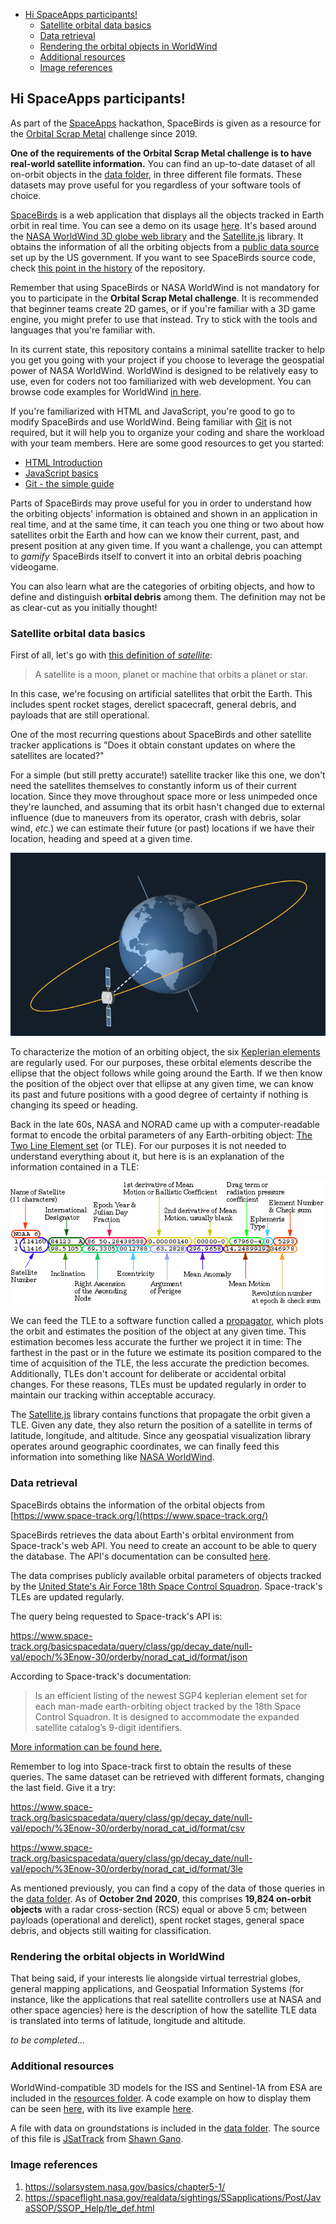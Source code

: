 - [Hi SpaceApps participants!](#hi-spaceapps-participants)
  - [Satellite orbital data basics](#satellite-orbital-data-basics)
  - [Data retrieval](#data-retrieval)
  - [Rendering the orbital objects in WorldWind](#rendering-the-orbital-objects-in-worldwind)
  - [Additional resources](#additional-resources)
  - [Image references](#image-references)

## Hi SpaceApps participants!

As part of the [SpaceApps](https://www.spaceappschallenge.org/) hackathon, SpaceBirds is given as a resource for the [Orbital Scrap Metal](https://2020.spaceappschallenge.org/challenges/sustain/orbital-scrap-metal-the-video-game-v20/details) challenge since 2019.

**One of the requirements of the Orbital Scrap Metal challenge is to have real-world satellite information.** You can find an up-to-date dataset of all on-orbit objects in the [data folder](/data/), in three different file formats. These datasets may prove useful for you regardless of your software tools of choice.

[SpaceBirds](https://worldwind.arc.nasa.gov/spacebirds/) is a web application that displays all the objects tracked in Earth orbit in real time. You can see a demo on its usage [here](https://youtu.be/ojp8Tqf2j0k). It's based around the [NASA WorldWind 3D globe web library](https://worldwind.arc.nasa.gov/web) and the [Satellite.js](https://github.com/shashwatak/satellite-js) library.  It obtains the information of all the orbiting objects from a [public data source](https://www.space-track.org/) set up by the US government. If you want to see SpaceBirds source code, check [this point in the history](https://github.com/WorldWindLabs/SpaceBirds/tree/59b4790296e4c6c610145dd5f4119521012cf8d6) of the repository. 

Remember that using SpaceBirds or NASA WorldWind is not mandatory for you to participate in the **Orbital Scrap Metal challenge**. It is recommended that beginner teams create 2D games, or if you're familiar with a 3D game engine, you might prefer to use that instead. Try to stick with the tools and languages that you're familiar with.

In its current state, this repository contains a minimal satellite tracker to help you get you going with your project if you choose to leverage the geospatial power of NASA WorldWind. WorldWind is designed to be relatively easy to use, even for coders not too familiarized with web development. You can browse code examples for WorldWind [in here](https://worldwind.arc.nasa.gov/web/examples/).

If you're familiarized with HTML and JavaScript, you're good to go to modify SpaceBirds and use WorldWind. Being familiar with [Git](https://git-scm.com/) is not required, but it will help you to organize your coding and share the workload with your team members. Here are some good resources to get you started:

* [HTML Introduction](https://www.w3schools.com/html/html_intro.asp)
* [JavaScript basics](https://developer.mozilla.org/en-US/docs/Learn/Getting_started_with_the_web/JavaScript_basics)
* [Git - the simple guide](https://rogerdudler.github.io/git-guide/)

Parts of SpaceBirds may prove useful for you in order to understand how the orbiting objects' information is obtained and shown in an application in real time, and at the same time, it can teach you one thing or two about how satellites orbit the Earth and how can we know their current, past, and present position at any given time. If you want a challenge, you can attempt to *gamify* SpaceBirds itself to convert it into an orbital debris poaching videogame.

You can also learn what are the categories of orbiting objects, and how to define and distinguish **orbital debris** among them. The definition may not be as clear-cut as you initially thought!

### Satellite orbital data basics

First of all, let's go with [this definition of *satellite*](https://www.nasa.gov/audience/forstudents/5-8/features/nasa-knows/what-is-a-satellite-58.html):

> A satellite is a moon, planet or machine that orbits a planet or star.

In this case, we're focusing on artificial satellites that orbit the Earth. This includes spent rocket stages, derelict spacecraft, general debris, and payloads that are still operational.

One of the most recurring questions about SpaceBirds and other satellite tracker applications is "Does it obtain constant updates on where the satellites are located?"

For a simple (but still pretty accurate!) satellite tracker like this one, we don't need the satellites themselves to constantly inform us of their current location. Since they move throughout space more or less unimpeded once they're launched, and assuming that its orbit hasn't changed due to external influence (due to maneuvers from its operator, crash with debris, solar wind, *etc.*) we can estimate their future (or past) locations if we have their location, heading and speed at a given time.

<p align="center">
<img src="images/05-Geostationary Sat-Ani.gif" alt="Spacecraft in geostationary orbit"/>
</p>

To characterize the motion of an orbiting object, the six [Keplerian elements](https://solarsystem.nasa.gov/basics/chapter5-1/) are regularly used. For our purposes, these orbital elements describe the ellipse that the object follows while going around the Earth. If we then know the position of the object over that ellipse at any given time, we can know its past and future positions with a good degree of certainty if nothing is changing its speed or heading.

Back in the late 60s, NASA and NORAD came up with a computer-readable format to encode the orbital parameters of any Earth-orbiting object: [The Two Line Element set](https://spaceflight.nasa.gov/realdata/sightings/SSapplications/Post/JavaSSOP/SSOP_Help/tle_def.html) (or TLE). For our purposes it is not needed to understand everything about it, but here is is an explanation of the information contained in a TLE:

<p align="center">
<img src="images/2line.gif" alt="TLE fields explanation"/>
</p>

We can feed the TLE to a software function called a [propagator](https://en.wikipedia.org/wiki/Simplified_perturbations_models), which plots the orbit and estimates the position of the object at any given time. This estimation becomes less accurate the further we project it in time: The farthest in the past or in the future we estimate its position compared to the time of acquisition of the TLE, the less accurate the prediction becomes. Additionally, TLEs don't account for deliberate or accidental orbital changes. For these reasons, TLEs must be updated regularly in order to maintain our tracking within acceptable accuracy.

The [Satellite.js](https://github.com/shashwatak/satellite-js) library contains functions that propagate the orbit given a TLE. Given any date, they also return the position of a satellite in terms of latitude, longitude, and altitude. Since any geospatial visualization library operates around geographic coordinates, we can finally feed this information into something like [NASA WorldWind](https://worldwind.arc.nasa.gov/).

### Data retrieval

SpaceBirds obtains the information of the orbital objects from [https://www.space-track.org/](https://www.space-track.org/)

SpaceBirds retrieves the data about Earth's orbital environment from Space-track's web API. You need to create an account to be able to query the database. The API's documentation can be consulted [here](https://www.space-track.org/documentation#/api). 

The data comprises publicly available orbital parameters of objects tracked by the [United State's Air Force 18th Space Control Squadron](https://www.af.mil/News/Article-Display/Article/1335482/18th-space-control-squadron-keeping-watch-up-above/). Space-track's TLEs are updated regularly.

The query being requested to Space-track's API is:

https://www.space-track.org/basicspacedata/query/class/gp/decay_date/null-val/epoch/%3Enow-30/orderby/norad_cat_id/format/json

According to Space-track's documentation:

>  Is an efficient listing of the newest SGP4 keplerian element set for each man-made earth-orbiting object tracked by the 18th Space Control Squadron. It is designed to accommodate the expanded satellite catalog’s 9-digit identifiers.

[More information can be found here.](https://www.space-track.org/documentation#/api)

Remember to log into Space-track first to obtain the results of these queries. The same dataset can be retrieved with different formats, changing the last field. Give it a try:

https://www.space-track.org/basicspacedata/query/class/gp/decay_date/null-val/epoch/%3Enow-30/orderby/norad_cat_id/format/csv

https://www.space-track.org/basicspacedata/query/class/gp/decay_date/null-val/epoch/%3Enow-30/orderby/norad_cat_id/format/3le

As mentioned previously, you can find a copy of the data of those queries in the [data folder](/data/). As of **October 2nd 2020**, this comprises **19,824 on-orbit objects** with a radar cross-section (RCS) equal or above 5 cm; between payloads (operational and derelict), spent rocket stages, general space debris, and objects still waiting for classification.

### Rendering the orbital objects in WorldWind

That being said, if your interests lie alongside virtual terrestrial globes, general mapping applications, and Geospatial Information Systems (for instance, like the applications that real satellite controllers use at NASA and other space agencies) here is the description of how the satellite TLE data is translated into terms of latitude, longitude and altitude.

*to be completed...*

### Additional resources

WorldWind-compatible 3D models for the ISS and Sentinel-1A from ESA are included in the [resources folder](/resources/). A code example on how to display them can be seen [here](https://github.com/NASAWorldWind/WebWorldWind/blob/develop/examples/Collada.js), with its live example [here](https://files.worldwind.arc.nasa.gov/artifactory/apps/web/examples/Collada.html).

A file with data on groundstations is included in the [data folder](/data/). The source of this file is [JSatTrack](https://github.com/sgano/JSatTrak/tree/svn/trunk/data/groundstations) from [Shawn Gano](https://github.com/sgano).

### Image references
1. https://solarsystem.nasa.gov/basics/chapter5-1/
2. https://spaceflight.nasa.gov/realdata/sightings/SSapplications/Post/JavaSSOP/SSOP_Help/tle_def.html